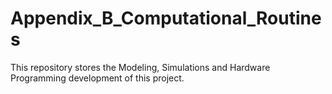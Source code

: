 # Appendix_B_Computational_Routines
This repository stores the Modeling, Simulations and Hardware Programming development of this project.
